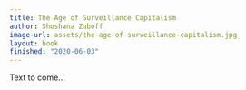 ```yaml
---
title: The Age of Surveillance Capitalism
author: Shoshana Zuboff
image-url: assets/the-age-of-surveillance-capitalism.jpg
layout: book
finished: "2020-06-03"
---
```



Text to come...